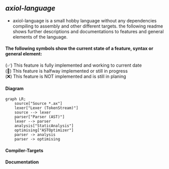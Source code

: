 ## _*axiol-language*_

- axiol-language is a small hobby language without any dependencies compiling 
to assembly and other different targets. the following readme  shows further descriptions
and documentations to features and general elements of the language.

#### The following symbols show the current state of a feature, syntax or general element:

(✅) This feature is fully implemented and working to current date   
(🚧) This feature is halfway implemented or still in progress   
(❌) This feature is NOT implemented and is still in planing

#### Diagram

```mermaid
graph LR;
    source["Source *.ax"]
    lexer["Lexer (TokenStream)"]
    source --> lexer
    parser["Parser (AST)"]
    lexer --> parser
    analysis["StaticAnalysis"]
    optimising["ASTOptimizer"]
    parser -> analysis
    parser -> optimising    
```

#### Compiler-Targets


#### Documentation 
